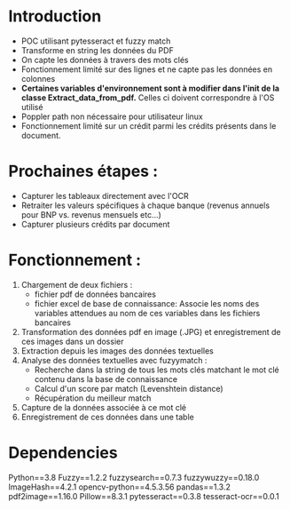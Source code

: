 # Introduction
* POC utilisant pytesseract et fuzzy match 
* Transforme en string les données du PDF
* On capte les données à travers des mots clés
* Fonctionnement limité sur des lignes et ne capte pas les données en colonnes 
* **Certaines variables d'environnement sont à modifier dans l'init de la classe Extract_data_from_pdf.** Celles ci doivent correspondre à l'OS utilisé
* Poppler path non nécessaire pour utilisateur linux
* Fonctionnement limité sur un crédit parmi les crédits présents dans le document.  

# Prochaines étapes :
* Capturer les tableaux directement avec l'OCR 
* Retraiter les valeurs spécifiques à chaque banque (revenus annuels pour BNP vs. revenus mensuels etc...)
* Capturer plusieurs crédits par document

# Fonctionnement :
1. Chargement de deux fichiers : 
    * fichier pdf de données bancaires 
    * fichier excel de base de connaissance: Associe les noms des variables attendues au nom de ces variables dans les fichiers bancaires
2. Transformation des données pdf en image (.JPG) et enregistrement de ces images dans un dossier 
3. Extraction depuis les images des données textuelles 
4. Analyse des données textuelles avec fuzyymatch : 
    * Recherche dans la string de tous les mots clés matchant le mot clé contenu dans la base de connaissance 
    * Calcul d'un score par match (Levenshtein distance) 
    * Récupération du meilleur match 
5. Capture de la données associée à ce mot clé
6. Enregistrement de ces données dans une table 
  

# Dependencies 

Python==3.8
Fuzzy==1.2.2
fuzzysearch==0.7.3
fuzzywuzzy==0.18.0
ImageHash==4.2.1
opencv-python==4.5.3.56
pandas==1.3.2
pdf2image==1.16.0
Pillow==8.3.1
pytesseract==0.3.8
tesseract-ocr==0.0.1

